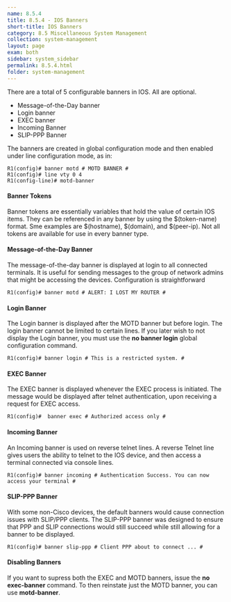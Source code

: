 ```yaml
---
name: 8.5.4
title: 8.5.4 - IOS Banners
short-title: IOS Banners
category: 8.5 Miscellaneous System Management
collection: system-management
layout: page
exam: both
sidebar: system_sidebar
permalink: 8.5.4.html
folder: system-management
---
```

There are a total of 5 configurable banners in IOS. All are optional.
- Message-of-the-Day banner
- Login banner
- EXEC banner
- Incoming Banner
- SLIP-PPP Banner

The banners are created in global configuration mode and then enabled under line configuration mode, as in:
```
R1(config)# banner motd # MOTD BANNER #
R1(config)# line vty 0 4
R1(config-line)# motd-banner
```
#### Banner Tokens
Banner tokens are essentially variables that hold the value of certain IOS items. They can be referenced in any banner by using the $(token-name) format. Sme examples are $(hostname), $(domain), and $(peer-ip). Not all tokens are available for use in every banner type.

#### Message-of-the-Day Banner
The message-of-the-day banner is displayed at login to all connected terminals. It is useful for sending messages to the group of network admins that might be accessing the devices. Configuration is straightforward
```
R1(config)# banner motd # ALERT: I LOST MY ROUTER #
```
#### Login Banner
The Login banner is displayed after the MOTD banner but before login. The login banner cannot be limited to certain lines. If you later wish to not display the Login banner, you must use the **no banner login** global configuration command.
```
R1(config)# banner login # This is a restricted system. #
```
#### EXEC Banner
The EXEC banner is displayed whenever the EXEC process is initiated. The message would be displayed after telnet authentication, upon receiving a request for EXEC access.
```
R1(config)#  banner exec # Authorized access only #
```
#### Incoming Banner
An Incoming banner is used on reverse telnet lines. A reverse Telnet line gives users the ability to telnet to the IOS device, and then access a terminal connected via console lines.
```
R1(config)# banner incoming # Authentication Success. You can now access your terminal #
```
#### SLIP-PPP Banner
With some non-Cisco devices, the default banners would cause connection issues with SLIP/PPP clients. The SLIP-PPP banner was designed to ensure that PPP and SLIP connections would still succeed while still allowing for a banner to be displayed.
```
R1(config)# banner slip-ppp # Client PPP about to connect ... #
```
#### Disabling Banners
If you want to supress both the EXEC and MOTD banners, issue the **no exec-banner** command. To then reinstate just the MOTD banner, you can use **motd-banner**. 
